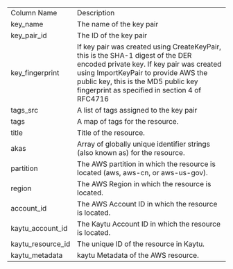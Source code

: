 <table>
	<tr><td>Column Name</td><td>Description</td></tr>
	<tr><td>key_name</td><td>The name of the key pair</td></tr>
	<tr><td>key_pair_id</td><td>The ID of the key pair</td></tr>
	<tr><td>key_fingerprint</td><td>If key pair was created using CreateKeyPair, this is the SHA-1 digest of the DER encoded private key. If key pair was created using ImportKeyPair to provide AWS the public key, this is the MD5 public key fingerprint as specified in section 4 of RFC4716</td></tr>
	<tr><td>tags_src</td><td>A list of tags assigned to the key pair</td></tr>
	<tr><td>tags</td><td>A map of tags for the resource.</td></tr>
	<tr><td>title</td><td>Title of the resource.</td></tr>
	<tr><td>akas</td><td>Array of globally unique identifier strings (also known as) for the resource.</td></tr>
	<tr><td>partition</td><td>The AWS partition in which the resource is located (aws, aws-cn, or aws-us-gov).</td></tr>
	<tr><td>region</td><td>The AWS Region in which the resource is located.</td></tr>
	<tr><td>account_id</td><td>The AWS Account ID in which the resource is located.</td></tr>
	<tr><td>kaytu_account_id</td><td>The Kaytu Account ID in which the resource is located.</td></tr>
	<tr><td>kaytu_resource_id</td><td>The unique ID of the resource in Kaytu.</td></tr>
	<tr><td>kaytu_metadata</td><td>kaytu Metadata of the AWS resource.</td></tr>
</table>